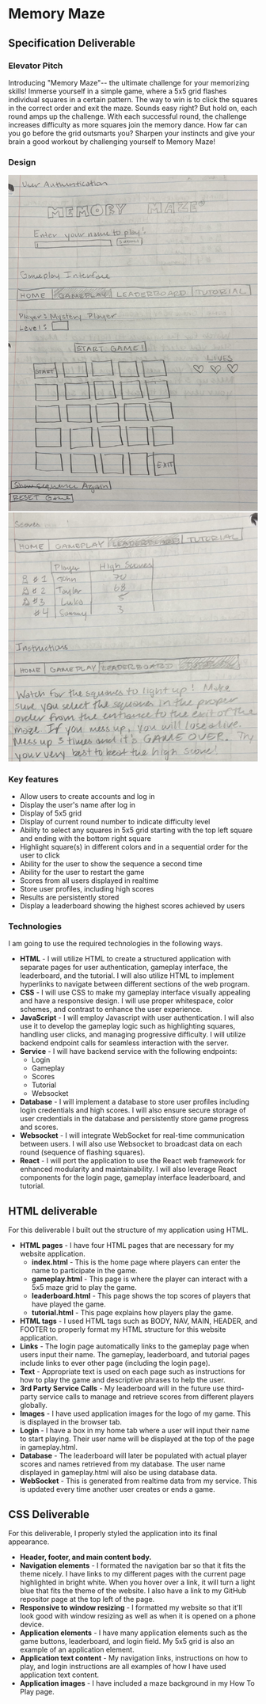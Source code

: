 # Memory Maze

## Specification Deliverable
### Elevator Pitch
Introducing "Memory Maze"-- the ultimate challenge for your memorizing skills! Immerse yourself in a simple game, where a 5x5 grid flashes individual squares in a certain pattern. The way to win is to click the squares in the correct order and exit the maze. Sounds easy right? But hold on, each round amps up the challenge. With each successful round, the challenge increases difficulty as more squares join the memory dance. How far can you go before the grid outsmarts you? Sharpen your instincts and give your brain a good workout by challenging yourself to Memory Maze!

### Design
![This image shows the design of my user authentication, gameplay, leaderboard, and tutorial pages](MMDesign1.jpg)
![This image shows the design of my tutorial page](MMDesign2.jpg)

### Key features
* Allow users to create accounts and log in
* Display the user's name after log in
* Display of 5x5 grid
* Display of current round number to indicate difficulty level
* Ability to select any squares in 5x5 grid starting with the top left square and ending with the bottom right square
* Highlight square(s) in different colors and in a sequential order for the user to click
* Ability for the user to show the sequence a second time
* Ability for the user to restart the game
* Scores from all users displayed in realtime
* Store user profiles, including high scores
* Results are persistently stored
* Display a leaderboard showing the highest scores achieved by users

### Technologies
I am going to use the required technologies in the following ways. 
* **HTML** - I will utilize HTML to create a structured application with separate pages for user authentication, gameplay interface, the leaderboard, and the tutorial. I will also utilize HTML to implement hyperlinks to navigate between different sections of the web program.
* **CSS**  - I will use CSS to make my gameplay interface visually appealing and have a responsive design. I will use proper whitespace, color schemes, and contrast to enhance the user experience. 
* **JavaScript** - I will employ Javascript with user authentication. I will also use it to develop the gameplay logic such as highlighting squares, handling user clicks, and managing progressive difficulty. I will utilize backend endpoint calls for seamless interaction with the server. 
* **Service** - I will have backend service with the following endpoints:
    * Login
    * Gameplay
    * Scores
    * Tutorial
    * Websocket
* **Database** - I will implement a database to store user profiles including login credentials and high scores. I will also ensure secure storage of user credentials in the database and persistently store game progress and scores. 
* **Websocket** - I will integrate WebSocket for real-time communication between users. I will also use Websocket to broadcast data on each round (sequence of flashing squares).
* **React** - I will port the application to use the React web framework for enhanced modularity and maintainability. I will also leverage React components for the login page, gameplay interface leaderboard, and tutorial.

## HTML deliverable
For this deliverable I built out the structure of my application using HTML.
* **HTML pages** - I have four HTML pages that are necessary for my website application.
    * **index.html** - This is the home page where players can enter the name to participate in the game.
    * **gameplay.html** - This page is where the player can interact with a 5x5 maze grid to play the game.
    * **leaderboard.html** - This page shows the top scores of players that have played the game.
    * **tutorial.html** - This page explains how players play the game.
* **HTML tags** - I used HTML tags such as BODY, NAV, MAIN, HEADER, and FOOTER to properly format my HTML structure for this website application.
* **Links** - The login page automatically links to the gameplay page when users input their name. The gameplay, leaderboard, and tutorial pages include links to ever other page (including the login page).
* **Text** - Appropriate text is used on each page such as instructions for how to play the game and descriptive phrases to help the user.
* **3rd Party Service Calls** - My leaderboard will in the future use third-party service calls to manage and retrieve scores from different players globally.
* **Images** - I have used application images for the logo of my game. This is displayed in the browser tab. 
* **Login** - I have a box in my home tab where a user will input their name to start playing. Their user name will be displayed at the top of the page in gameplay.html.
* **Database** - The leaderboard will later be populated with actual player scores and names retrieved from my database. The user name displayed in gameplay.html will also be using database data.
* **WebSocket** - This is generated from realtime data from my service. This is updated every time another user creates or ends a game.

## CSS Deliverable
For this deliverable, I properly styled the application into its final appearance. 
* **Header, footer, and main content body.**
* **Navigation elements** - I formated the navigation bar so that it fits the theme nicely. I have links to my different pages with the current page highlighted in bright white. When you hover over a link, it will turn a light blue that fits the theme of the website. I also have a link to my GitHub repositor page at the top left of the page.
* **Responsive to window resizing** - I formatted my website so that it'll look good with window resizing as well as when it is opened on a phone device. 
* **Application elements** - I have many application elements such as the game buttons, leaderboard, and login field. My 5x5 grid is also an example of an application element. 
* **Application text content** - My navigation links, instructions on how to play, and login instructions are all examples of how I have used application text content.
* **Application images** - I have included a maze background in my How To Play page.

